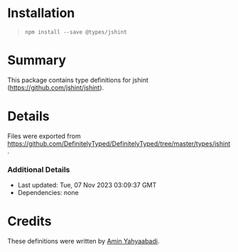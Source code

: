 # Installation
> `npm install --save @types/jshint`

# Summary
This package contains type definitions for jshint (https://github.com/jshint/jshint).

# Details
Files were exported from https://github.com/DefinitelyTyped/DefinitelyTyped/tree/master/types/jshint.

### Additional Details
 * Last updated: Tue, 07 Nov 2023 03:09:37 GMT
 * Dependencies: none

# Credits
These definitions were written by [Amin Yahyaabadi](https://github.com/aminya).
